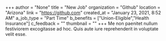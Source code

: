 +++
author = "None"
title = "New Job"
organization = "Github"
location = "Arizona"
link = "https://github.com"
created_at = "January 23, 2021, 8:52 AM"
a_job_type = "Part Time"
b_benefits = ["Union-Eligible","Health Insurance"]
c_feedback = ""
thumbnail = ""
+++
Me non paenitet nullum festiviorem excogitasse ad hoc. Quis aute iure reprehenderit in voluptate velit esse.